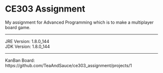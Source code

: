 # CE303 Assignment
My assignment for Advanced Programming which is to make a multiplayer board game.
<hr>
JRE Version:  1.8.0_144 <br />
JDK Version:  1.8.0_144 <br />
<hr>
KanBan Board: https://github.com/TeaAndSauce/ce303_assignment/projects/1
